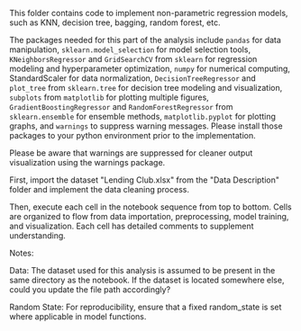This folder contains code to implement non-parametric regression models, such as KNN, decision tree, bagging, random forest, etc.

The packages needed for this part of the analysis include `pandas` for data manipulation, `sklearn.model_selection` for model selection tools, `KNeighborsRegressor` and `GridSearchCV` from `sklearn` for regression modeling and hyperparameter optimization, `numpy` for numerical computing, StandardScaler for data normalization, `DecisionTreeRegressor` and `plot_tree` from `sklearn.tree` for decision tree modeling and visualization, `subplots` from `matplotlib` for plotting multiple figures, `GradientBoostingRegressor` and `RandomForestRegressor` from `sklearn.ensemble` for ensemble methods, `matplotlib.pyplot` for plotting graphs, and `warnings` to suppress warning messages. Please install those packages to your python environment prior to the implementation.

Please be aware that warnings are suppressed for cleaner output visualization using the warnings package.

First, import the dataset "Lending Club.xlsx" from the "Data Description" folder and implement the data cleaning process.

Then, execute each cell in the notebook sequence from top to bottom. Cells are organized to flow from data importation, preprocessing, model training, and visualization. Each cell has detailed comments to supplement understanding.

Notes:

Data: The dataset used for this analysis is assumed to be present in the same directory as the notebook. If the dataset is located somewhere else, could you update the file path accordingly?

Random State: For reproducibility, ensure that a fixed random_state is set where applicable in model functions.
